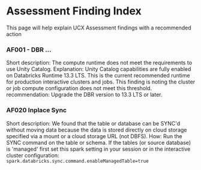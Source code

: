
# Assessment Finding Index

This page will help explain UCX Assessment findings with a recommended action

### AF001 - DBR ...
Short description: The compute runtime does not meet the requirements to use Unity Catalog.
Explanation: Unity Catalog capabilities are fully enabled on Databricks Runtime 13.3 LTS. This is the current recommended runtime for production interactive clusters and jobs. This finding is noting the cluster or job compute configuration does not meet this threshold. 
recommendation: Upgrade the DBR version to 13.3 LTS or later.


### AF020 Inplace Sync
Short description: We found that the table or database can be SYNC'd without moving data because the data is stored directly on cloud storage specified via a mount or a cloud storage URL (not DBFS).
How: Run the SYNC command on the table or schema.  If the tables (or source database) is 'managed' first set this spark setting in your session or in the interactive cluster configuration: `spark.databricks.sync.command.enableManagedTable=true`
